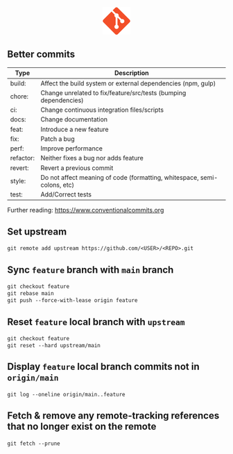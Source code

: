 <div align="center">
  <a href="https://git-scm.com/"><img src="https://github.com/devicons/devicon/blob/master/icons/git/git-plain.svg" title="Git" alt="Git" width="64" height="64"></a>
</div>

## Better commits

| Type      | Description                                                              |
| --------- | ------------------------------------------------------------------------ |
| build:    | Affect the build system or external dependencies (npm, gulp)             |
| chore:    | Change unrelated to fix/feature/src/tests (bumping dependencies)         |
| ci:       | Change continuous integration files/scripts                              |
| docs:     | Change documentation                                                     |
| feat:     | Introduce a new feature                                                  |
| fix:      | Patch a bug                                                              |
| perf:     | Improve performance                                                      |
| refactor: | Neither fixes a bug nor adds feature                                     |
| revert:   | Revert a previous commit                                                 |
| style:    | Do not affect meaning of code (formatting, whitespace, semi-colons, etc) |
| test:     | Add/Correct tests                                                        |

Further reading: https://www.conventionalcommits.org

## Set upstream

```gitattributes
git remote add upstream https://github.com/<USER>/<REPO>.git
```

## Sync `feature` branch with `main` branch

```gitattributes
git checkout feature
git rebase main
git push --force-with-lease origin feature
```

## Reset `feature` local branch with `upstream`

```gitattributes
git checkout feature
git reset --hard upstream/main
```

## Display `feature` local branch commits not in `origin/main`

```gitattributes
git log --oneline origin/main..feature
```

## Fetch & remove any remote-tracking references that no longer exist on the remote

```gitattributes
git fetch --prune
```

